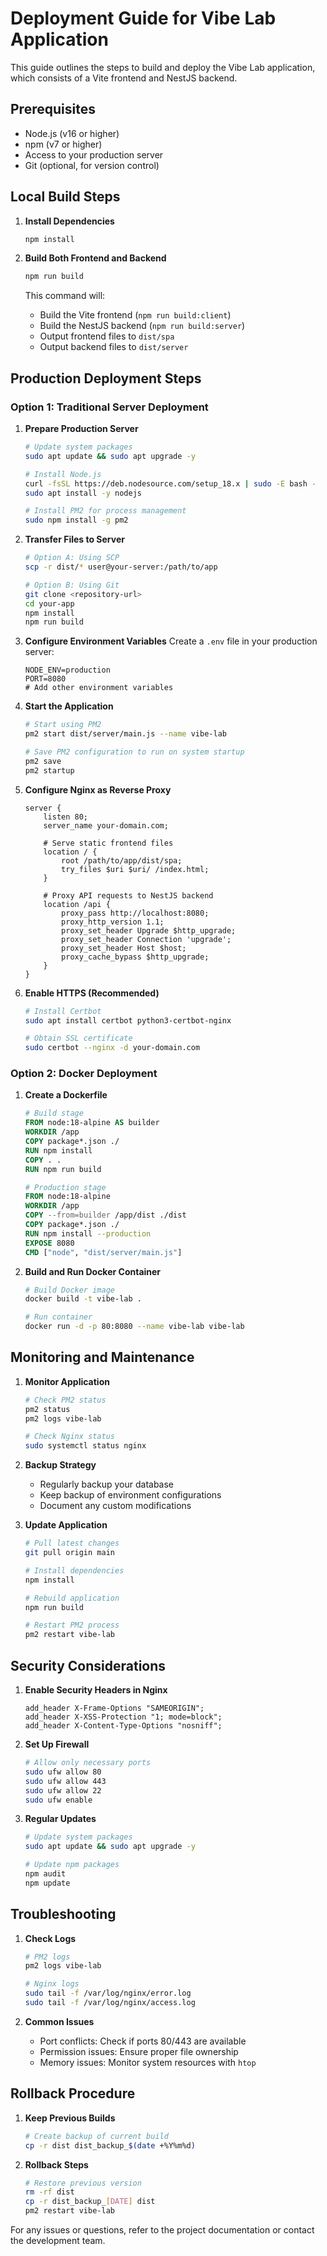 # Deployment Guide for Vibe Lab Application

This guide outlines the steps to build and deploy the Vibe Lab application, which consists of a Vite frontend and NestJS backend.

## Prerequisites

- Node.js (v16 or higher)
- npm (v7 or higher)
- Access to your production server
- Git (optional, for version control)

## Local Build Steps

1. **Install Dependencies**
   ```bash
   npm install
   ```

2. **Build Both Frontend and Backend**
   ```bash
   npm run build
   ```
   This command will:
   - Build the Vite frontend (`npm run build:client`)
   - Build the NestJS backend (`npm run build:server`)
   - Output frontend files to `dist/spa`
   - Output backend files to `dist/server`

## Production Deployment Steps

### Option 1: Traditional Server Deployment

1. **Prepare Production Server**
   ```bash
   # Update system packages
   sudo apt update && sudo apt upgrade -y
   
   # Install Node.js
   curl -fsSL https://deb.nodesource.com/setup_18.x | sudo -E bash -
   sudo apt install -y nodejs
   
   # Install PM2 for process management
   sudo npm install -g pm2
   ```

2. **Transfer Files to Server**
   ```bash
   # Option A: Using SCP
   scp -r dist/* user@your-server:/path/to/app
   
   # Option B: Using Git
   git clone <repository-url>
   cd your-app
   npm install
   npm run build
   ```

3. **Configure Environment Variables**
   Create a `.env` file in your production server:
   ```
   NODE_ENV=production
   PORT=8080
   # Add other environment variables
   ```

4. **Start the Application**
   ```bash
   # Start using PM2
   pm2 start dist/server/main.js --name vibe-lab
   
   # Save PM2 configuration to run on system startup
   pm2 save
   pm2 startup
   ```

5. **Configure Nginx as Reverse Proxy**
   ```nginx
   server {
       listen 80;
       server_name your-domain.com;

       # Serve static frontend files
       location / {
           root /path/to/app/dist/spa;
           try_files $uri $uri/ /index.html;
       }

       # Proxy API requests to NestJS backend
       location /api {
           proxy_pass http://localhost:8080;
           proxy_http_version 1.1;
           proxy_set_header Upgrade $http_upgrade;
           proxy_set_header Connection 'upgrade';
           proxy_set_header Host $host;
           proxy_cache_bypass $http_upgrade;
       }
   }
   ```

6. **Enable HTTPS (Recommended)**
   ```bash
   # Install Certbot
   sudo apt install certbot python3-certbot-nginx
   
   # Obtain SSL certificate
   sudo certbot --nginx -d your-domain.com
   ```

### Option 2: Docker Deployment

1. **Create a Dockerfile**
   ```dockerfile
   # Build stage
   FROM node:18-alpine AS builder
   WORKDIR /app
   COPY package*.json ./
   RUN npm install
   COPY . .
   RUN npm run build

   # Production stage
   FROM node:18-alpine
   WORKDIR /app
   COPY --from=builder /app/dist ./dist
   COPY package*.json ./
   RUN npm install --production
   EXPOSE 8080
   CMD ["node", "dist/server/main.js"]
   ```

2. **Build and Run Docker Container**
   ```bash
   # Build Docker image
   docker build -t vibe-lab .

   # Run container
   docker run -d -p 80:8080 --name vibe-lab vibe-lab
   ```

## Monitoring and Maintenance

1. **Monitor Application**
   ```bash
   # Check PM2 status
   pm2 status
   pm2 logs vibe-lab

   # Check Nginx status
   sudo systemctl status nginx
   ```

2. **Backup Strategy**
   - Regularly backup your database
   - Keep backup of environment configurations
   - Document any custom modifications

3. **Update Application**
   ```bash
   # Pull latest changes
   git pull origin main

   # Install dependencies
   npm install

   # Rebuild application
   npm run build

   # Restart PM2 process
   pm2 restart vibe-lab
   ```

## Security Considerations

1. **Enable Security Headers in Nginx**
   ```nginx
   add_header X-Frame-Options "SAMEORIGIN";
   add_header X-XSS-Protection "1; mode=block";
   add_header X-Content-Type-Options "nosniff";
   ```

2. **Set Up Firewall**
   ```bash
   # Allow only necessary ports
   sudo ufw allow 80
   sudo ufw allow 443
   sudo ufw allow 22
   sudo ufw enable
   ```

3. **Regular Updates**
   ```bash
   # Update system packages
   sudo apt update && sudo apt upgrade -y

   # Update npm packages
   npm audit
   npm update
   ```

## Troubleshooting

1. **Check Logs**
   ```bash
   # PM2 logs
   pm2 logs vibe-lab

   # Nginx logs
   sudo tail -f /var/log/nginx/error.log
   sudo tail -f /var/log/nginx/access.log
   ```

2. **Common Issues**
   - Port conflicts: Check if ports 80/443 are available
   - Permission issues: Ensure proper file ownership
   - Memory issues: Monitor system resources with `htop`

## Rollback Procedure

1. **Keep Previous Builds**
   ```bash
   # Create backup of current build
   cp -r dist dist_backup_$(date +%Y%m%d)
   ```

2. **Rollback Steps**
   ```bash
   # Restore previous version
   rm -rf dist
   cp -r dist_backup_[DATE] dist
   pm2 restart vibe-lab
   ```

For any issues or questions, refer to the project documentation or contact the development team.
